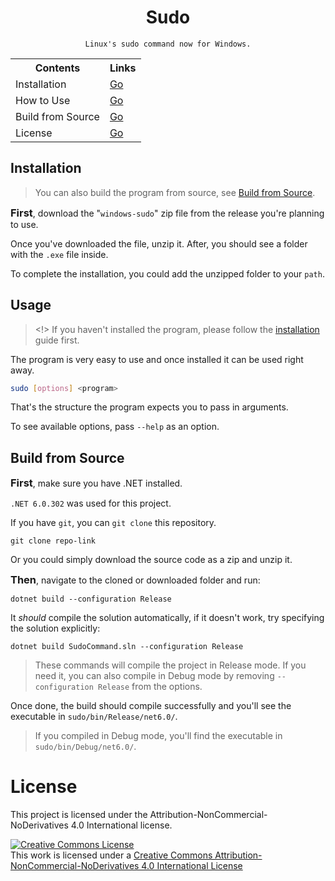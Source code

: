 <div align="center">
    <h1>Sudo</h1>

    Linux's sudo command now for Windows.
</div>
<div align="center">
    <table>
        <tr>
            <th>Contents</th>
            <th>Links</th>
        </tr>
        <tr>
            <td>Installation</td>
            <td>
                <a href="#installation">Go</a>
            </td>
        </tr>
        <tr>
            <td>How to Use</td>
            <td>
                <a href="#usage">Go</a>
            </td>
        </tr>
        <tr>
            <td>Build from Source</td>
            <td>
                <a href="#build-from-source">Go</a>
            </td>
        </tr>
        <tr>
            <td>License</td>
            <td>
                <a href="#license">Go</a>
            </td>
        </tr>
    </table>
</div>

## Installation
> You can also build the program from source, see [Build from Source](#build-from-source).

<h3 style="display: inline;">First</h3>, download the "<code>windows-sudo</code>" zip file from the release you're planning to use.

Once you've downloaded the file, unzip it. After, you should see a folder with the `.exe` file inside.

To complete the installation, you could add the unzipped folder to your `path`.

## Usage
> <!> If you haven't installed the program, please follow the [installation](#installation) guide first.

The program is very easy to use and once installed it can be used right away.

```bash
sudo [options] <program>
```
That's the structure the program expects you to pass in arguments.

To see available options, pass `--help` as an option.

## Build from Source

<h3 style="display:inline;">First</h3>, make sure you have .NET installed.

`.NET 6.0.302` was used for this project.

If you have `git`, you can `git clone` this repository.
```shell
git clone repo-link
```
Or you could simply download the source code as a zip and unzip it.

<h3 style="display:inline;">Then</h3>, navigate to the cloned or downloaded folder and run:

```shell
dotnet build --configuration Release
```
It *should* compile the solution automatically, if it doesn't work, try specifying the solution explicitly:
```shell
dotnet build SudoCommand.sln --configuration Release
```

> These commands will compile the project in Release mode. If you need it, you can also compile in Debug mode by removing `--configuration Release` from the options.

Once done, the build should compile successfully and you'll see the executable in `sudo/bin/Release/net6.0/`.
> If you compiled in Debug mode, you'll find the executable in `sudo/bin/Debug/net6.0/`.

# License
 This project is licensed under the Attribution-NonCommercial-NoDerivatives 4.0 International license.
 
 <a rel="license" href="http://creativecommons.org/licenses/by-nc-nd/4.0/"><img alt="Creative Commons License" style="border-width:0" src="https://i.creativecommons.org/l/by-nc-nd/4.0/88x31.png" /></a><br />This work is licensed under a <a rel="license" href="http://creativecommons.org/licenses/by-nc-nd/4.0/">Creative Commons Attribution-NonCommercial-NoDerivatives 4.0 International License</a>